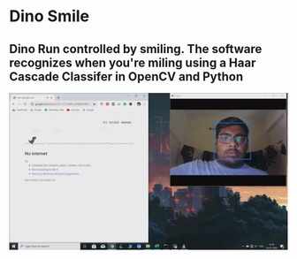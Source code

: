 # Dino Smile

## Dino Run controlled by smiling. The software recognizes when you're miling using a Haar Cascade Classifer in OpenCV and Python


![](DinoSmile.gif)
